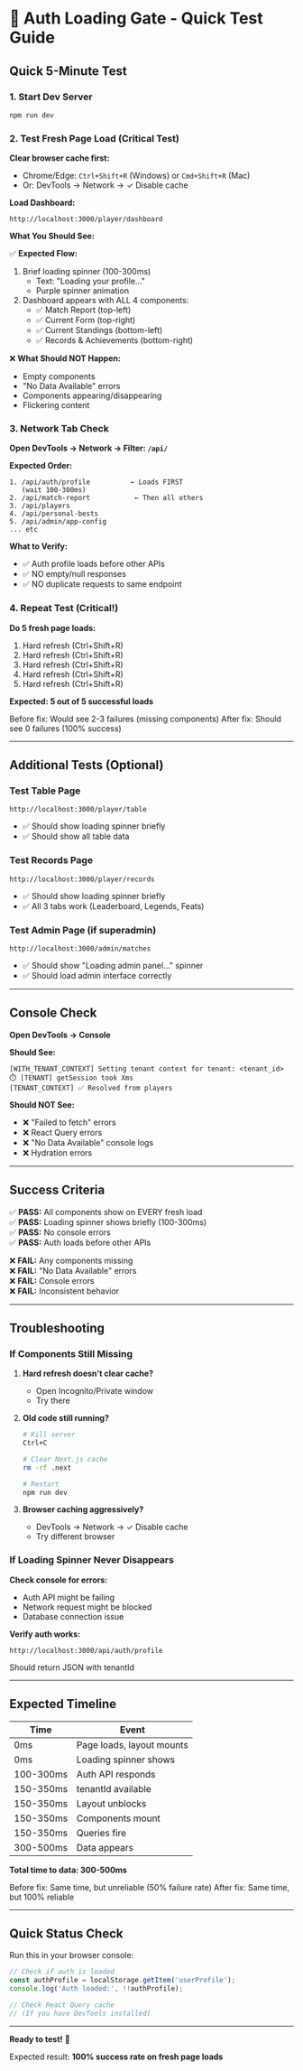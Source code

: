 # 🧪 Auth Loading Gate - Quick Test Guide

## Quick 5-Minute Test

### 1. Start Dev Server
```bash
npm run dev
```

### 2. Test Fresh Page Load (Critical Test)

**Clear browser cache first:**
- Chrome/Edge: `Ctrl+Shift+R` (Windows) or `Cmd+Shift+R` (Mac)
- Or: DevTools → Network → ✓ Disable cache

**Load Dashboard:**
```
http://localhost:3000/player/dashboard
```

**What You Should See:**

✅ **Expected Flow:**
1. Brief loading spinner (100-300ms)
   - Text: "Loading your profile..."
   - Purple spinner animation
2. Dashboard appears with ALL 4 components:
   - ✅ Match Report (top-left)
   - ✅ Current Form (top-right)
   - ✅ Current Standings (bottom-left)
   - ✅ Records & Achievements (bottom-right)

❌ **What Should NOT Happen:**
- Empty components
- "No Data Available" errors
- Components appearing/disappearing
- Flickering content

### 3. Network Tab Check

**Open DevTools → Network → Filter: `/api/`**

**Expected Order:**
```
1. /api/auth/profile          ← Loads FIRST
   (wait 100-300ms)
2. /api/match-report           ← Then all others
3. /api/players
4. /api/personal-bests
5. /api/admin/app-config
... etc
```

**What to Verify:**
- ✅ Auth profile loads before other APIs
- ✅ NO empty/null responses
- ✅ NO duplicate requests to same endpoint

### 4. Repeat Test (Critical!)

**Do 5 fresh page loads:**
1. Hard refresh (Ctrl+Shift+R)
2. Hard refresh (Ctrl+Shift+R)
3. Hard refresh (Ctrl+Shift+R)
4. Hard refresh (Ctrl+Shift+R)
5. Hard refresh (Ctrl+Shift+R)

**Expected: 5 out of 5 successful loads**

Before fix: Would see 2-3 failures (missing components)
After fix: Should see 0 failures (100% success)

---

## Additional Tests (Optional)

### Test Table Page
```
http://localhost:3000/player/table
```
- ✅ Should show loading spinner briefly
- ✅ Should show all table data

### Test Records Page
```
http://localhost:3000/player/records
```
- ✅ Should show loading spinner briefly
- ✅ All 3 tabs work (Leaderboard, Legends, Feats)

### Test Admin Page (if superadmin)
```
http://localhost:3000/admin/matches
```
- ✅ Should show "Loading admin panel..." spinner
- ✅ Should load admin interface correctly

---

## Console Check

**Open DevTools → Console**

**Should See:**
```
[WITH_TENANT_CONTEXT] Setting tenant context for tenant: <tenant_id>
⏱️ [TENANT] getSession took Xms
[TENANT_CONTEXT] ✅ Resolved from players
```

**Should NOT See:**
- ❌ "Failed to fetch" errors
- ❌ React Query errors
- ❌ "No Data Available" console logs
- ❌ Hydration errors

---

## Success Criteria

✅ **PASS:** All components show on EVERY fresh load  
✅ **PASS:** Loading spinner shows briefly (100-300ms)  
✅ **PASS:** No console errors  
✅ **PASS:** Auth loads before other APIs  

❌ **FAIL:** Any components missing  
❌ **FAIL:** "No Data Available" errors  
❌ **FAIL:** Console errors  
❌ **FAIL:** Inconsistent behavior  

---

## Troubleshooting

### If Components Still Missing

1. **Hard refresh doesn't clear cache?**
   - Open Incognito/Private window
   - Try there

2. **Old code still running?**
   ```bash
   # Kill server
   Ctrl+C
   
   # Clear Next.js cache
   rm -rf .next
   
   # Restart
   npm run dev
   ```

3. **Browser caching aggressively?**
   - DevTools → Network → ✓ Disable cache
   - Try different browser

### If Loading Spinner Never Disappears

**Check console for errors:**
- Auth API might be failing
- Network request might be blocked
- Database connection issue

**Verify auth works:**
```
http://localhost:3000/api/auth/profile
```
Should return JSON with tenantId

---

## Expected Timeline

| Time | Event |
|------|-------|
| 0ms | Page loads, layout mounts |
| 0ms | Loading spinner shows |
| 100-300ms | Auth API responds |
| 150-350ms | tenantId available |
| 150-350ms | Layout unblocks |
| 150-350ms | Components mount |
| 150-350ms | Queries fire |
| 300-500ms | Data appears |

**Total time to data: 300-500ms**

Before fix: Same time, but unreliable (50% failure rate)
After fix: Same time, but 100% reliable

---

## Quick Status Check

Run this in your browser console:
```javascript
// Check if auth is loaded
const authProfile = localStorage.getItem('userProfile');
console.log('Auth loaded:', !!authProfile);

// Check React Query cache
// (If you have DevTools installed)
```

---

**Ready to test!** 🚀

Expected result: **100% success rate on fresh page loads**

